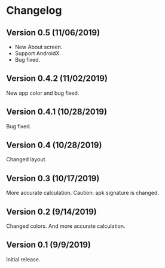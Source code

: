 # Changelog
## Version 0.5 (11/06/2019)
- New About screen.
- Support AndroidX.
- Bug fixed.
## Version 0.4.2 (11/02/2019)
New app color and bug fixed.
## Version 0.4.1 (10/28/2019)
Bug fixed.
## Version 0.4 (10/28/2019)
Changed layout.
## Version 0.3 (10/17/2019)
More accurate calculation. Caution: apk signature is changed.
## Version 0.2 (9/14/2019)
Changed colors. And more accurate calculation.
## Version 0.1 (9/9/2019)
Initial release.
